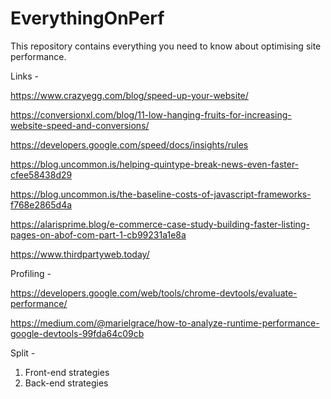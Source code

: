 # EverythingOnPerf
This repository contains everything you need to know about optimising site performance.

Links - 

https://www.crazyegg.com/blog/speed-up-your-website/

https://conversionxl.com/blog/11-low-hanging-fruits-for-increasing-website-speed-and-conversions/

https://developers.google.com/speed/docs/insights/rules

https://blog.uncommon.is/helping-quintype-break-news-even-faster-cfee58438d29

https://blog.uncommon.is/the-baseline-costs-of-javascript-frameworks-f768e2865d4a

https://alarisprime.blog/e-commerce-case-study-building-faster-listing-pages-on-abof-com-part-1-cb99231a1e8a

https://www.thirdpartyweb.today/


Profiling - 

https://developers.google.com/web/tools/chrome-devtools/evaluate-performance/

https://medium.com/@marielgrace/how-to-analyze-runtime-performance-google-devtools-99fda64c09cb



Split - 
1. Front-end strategies
2. Back-end strategies
